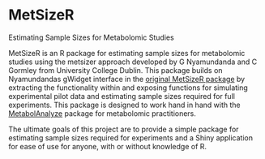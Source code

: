 # MetSizeR
Estimating Sample Sizes for Metabolomic Studies

MetSizeR is an R package for estimating sample sizes for metabolomic studies using the metsizer approach developed by G Nyamundanda and C Gormley from University College Dublin. This package builds on Nyamundandas gWidget interface in the [original MetSizeR package](https://github.com/cran/MetSizeR) by extracting the functionality within and exposing functions for simulating experimental pilot data and  estimating sample sizes required for full experiments. This package is designed to work hand in hand with the [MetabolAnalyze](https://github.com/cran/MetabolAnalyze) package for metabolomic practitioners.

The ultimate goals of this project are to provide a simple package for estimating sample sizes required for experiments and a Shiny application for ease of use for anyone, with or without knowledge of R.

